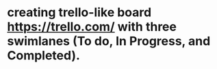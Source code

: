 # creating trello-like board https://trello.com/ with three swimlanes (To do, In Progress, and Completed).
